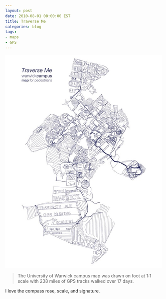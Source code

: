 ```yaml
---
layout: post
date: 2010-08-01 08:00:00 EST
title: Traverse Me
categories: blog
tags:
- maps
- GPS
---
```


<a href="http://www.gpsdrawing.com/maps/traverse-me.html"><img src="/images/post-images/traverse_me.jpg"/></a>

>The University of Warwick campus map was drawn on foot at 1:1 scale with 238 miles of GPS tracks walked over 17 days.

I love the compass rose, scale, and signature.
